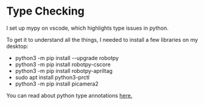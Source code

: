 # Type Checking

I set up mypy on vscode, which highlights type issues in python.

To get it to understand all the things, I needed to install a few libraries on my desktop:

* python3 -m pip install --upgrade robotpy
* python3 -m pip install robotpy-cscore
* python3 -m pip install robotpy-apriltag
* sudo apt install python3-prctl
* python3 -m pip install picamera2

You can read about python type annotations [here.](https://docs.python.org/3/library/typing.html)